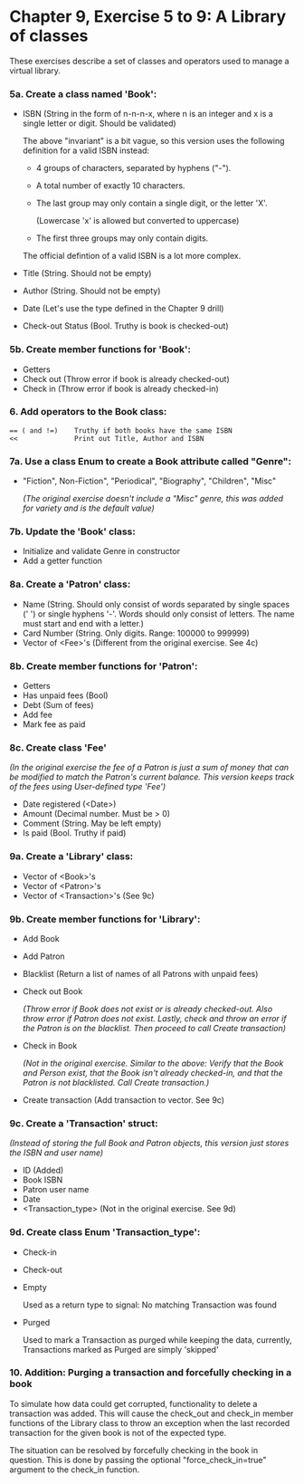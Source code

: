 # Chapter 9, Exercise 5 to 9: A Library of classes

These exercises describe a set of classes and operators used to manage a virtual library.

### 5a. Create a class named 'Book':
- ISBN (String in the form of n-n-n-x, where n is an integer and x is a single letter or digit. Should be validated)

  The above "invariant" is a bit vague, so this version uses the following definition for a valid ISBN instead:
  - 4 groups of characters, separated by hyphens ("-").
  - A total number of exactly 10 characters.
  - The last group may only contain a single digit, or the letter 'X'.
  
    (Lowercase 'x' is allowed but converted to uppercase)
  - The first three groups may only contain digits.
  
  The official defintion of a valid ISBN is a lot more complex.
- Title (String. Should not be empty)
- Author (String. Should not be empty)
- Date (Let's use the type defined in the Chapter 9 drill)
- Check-out Status (Bool. Truthy is book is checked-out)

### 5b. Create member functions for 'Book':
- Getters
- Check out (Throw error if book is already checked-out)
- Check in (Throw error if book is already checked-in)

### 6.  Add operators to the Book class:
```
== ( and !=)    Truthy if both books have the same ISBN
<<              Print out Title, Author and ISBN
```

### 7a. Use a class Enum to create a Book attribute called "Genre":
- "Fiction", Non-Fiction", "Periodical", "Biography", "Children", "Misc"

  *(The original exercise doesn't include a "Misc" genre, this was added for variety and is the default value)*

### 7b. Update the 'Book' class:
- Initialize and validate Genre in constructor
- Add a getter function

### 8a. Create a 'Patron' class:
- Name (String. Should only consist of words separated by single spaces (' ') or single hyphens '-'. Words should only consist of letters. The name must start and end with a letter.)
- Card Number (String. Only digits. Range: 100000 to 999999)
- Vector of \<Fee\>'s (Different from the original exercise. See 4c)

### 8b. Create member functions for 'Patron':
- Getters
- Has unpaid fees (Bool)
- Debt (Sum of fees)
- Add fee
- Mark fee as paid

### 8c. Create class 'Fee'

*(In the original exercise the fee of a Patron is just a sum of money that can be modified to match the Patron's current balance. This version keeps track of the fees using User-defined type 'Fee')*

- Date registered (\<Date\>)
- Amount (Decimal number. Must be > 0)
- Comment (String. May be left empty)
- Is paid (Bool. Truthy if paid)

### 9a. Create a 'Library' class:
- Vector of \<Book\>'s
- Vector of \<Patron\>'s
- Vector of \<Transaction\>'s (See 9c)

### 9b. Create member functions for 'Library':
- Add Book
- Add Patron
- Blacklist (Return a list of names of all Patrons with unpaid fees)
- Check out Book

  *(Throw error if Book does not exist or is already checked-out. Also throw error if Patron does not exist. Lastly, check and throw an error if the Patron is on the blacklist. Then proceed to call Create transaction)*
- Check in Book

  *(Not in the original exercise. Similar to the above: Verify that the Book and Person exist, that the Book isn't already checked-in, and that the Patron is not blacklisted. Call Create transaction.)*
- Create transaction (Add transaction to vector. See 9c)

### 9c. Create a 'Transaction' struct:
*(Instead of storing the full Book and Patron objects, this version just stores the ISBN and user name)*
- ID (Added)
- Book ISBN
- Patron user name
- Date
- \<Transaction_type\> (Not in the original exercise. See 9d)

### 9d. Create class Enum 'Transaction_type':
- Check-in
- Check-out
- Empty

  Used as a return type to signal: No matching Transaction was found
- Purged

  Used to mark a Transaction as purged while keeping the data, currently, Transactions marked as Purged are simply 'skipped'
  
### 10. Addition: Purging a transaction and forcefully checking in a book
To simulate how data could get corrupted, functionality to delete a transaction was added.
This will cause the check_out and check_in member functions of the Library class to throw an exception when the last recorded transaction for the given book is not of the expected type.

The situation can be resolved by forcefully checking in the book in question. This is done by passing the optional "force_check_in=true" argument to the check_in function.

